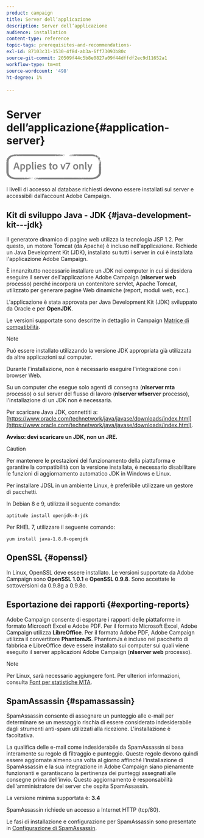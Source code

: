 ```yaml
---
product: campaign
title: Server dell’applicazione
description: Server dell’applicazione
audience: installation
content-type: reference
topic-tags: prerequisites-and-recommendations-
exl-id: 87103c31-1530-4f8d-ab3a-6ff73093b80c
source-git-commit: 20509f44c5b8e0827a09f44dffdf2ec9d11652a1
workflow-type: tm+mt
source-wordcount: '498'
ht-degree: 1%

---
```


# Server dell’applicazione{#application-server}

![](../../assets/v7-only.svg)

I livelli di accesso al database richiesti devono essere installati sul server e accessibili dall’account Adobe Campaign.

## Kit di sviluppo Java - JDK {#java-development-kit---jdk}

Il generatore dinamico di pagine web utilizza la tecnologia JSP 1.2. Per questo, un motore Tomcat (da Apache) è incluso nell&#39;applicazione. Richiede un Java Development Kit (JDK), installato su tutti i server in cui è installata l&#39;applicazione Adobe Campaign.

È innanzitutto necessario installare un JDK nei computer in cui si desidera eseguire il server dell&#39;applicazione Adobe Campaign (**nlserver web** processo) perché incorpora un contenitore servlet, Apache Tomcat, utilizzato per generare pagine Web dinamiche (report, moduli web, ecc.).

L&#39;applicazione è stata approvata per Java Development Kit (JDK) sviluppato da Oracle e per **OpenJDK**.

Le versioni supportate sono descritte in dettaglio in Campaign [Matrice di compatibilità](../../rn/using/compatibility-matrix.md).

>[!NOTE]
>
>Può essere installato utilizzando la versione JDK appropriata già utilizzata da altre applicazioni sul computer.
>  
>Durante l&#39;installazione, non è necessario eseguire l&#39;integrazione con i browser Web.
>
>Su un computer che esegue solo agenti di consegna (**nlserver mta** processo) o sul server del flusso di lavoro (**nlserver wfserver** processo), l&#39;installazione di un JDK non è necessaria.

Per scaricare Java JDK, connettiti a: [https://www.oracle.com/technetwork/java/javase/downloads/index.html](https://www.oracle.com/technetwork/java/javase/downloads/index.html).

**Avviso: devi scaricare un JDK, non un JRE.**

>[!CAUTION]
>
>Per mantenere le prestazioni del funzionamento della piattaforma e garantire la compatibilità con la versione installata, è necessario disabilitare le funzioni di aggiornamento automatico JDK in Windows e Linux.

Per installare JDSL in un ambiente Linux, è preferibile utilizzare un gestore di pacchetti.

In Debian 8 e 9, utilizza il seguente comando:

```
aptitude install openjdk-8-jdk
```

Per RHEL 7, utilizzare il seguente comando:

```
yum install java-1.8.0-openjdk
```

## OpenSSL {#openssl}

In Linux, OpenSSL deve essere installato. Le versioni supportate da Adobe Campaign sono **OpenSSL 1.0.1** e **OpenSSL 0.9.8**. Sono accettate le sottoversioni da 0.9.8g a 0.9.8o.

## Esportazione dei rapporti {#exporting-reports}

Adobe Campaign consente di esportare i rapporti delle piattaforme in formato Microsoft Excel e Adobe PDF. Per il formato Microsoft Excel, Adobe Campaign utilizza **LibreOffice**. Per il formato Adobe PDF, Adobe Campaign utilizza il convertitore **PhantomJS**. PhantomJs è incluso nel pacchetto di fabbrica e LibreOffice deve essere installato sui computer sui quali viene eseguito il server applicazioni Adobe Campaign (**nlserver web** processo).

>[!NOTE]
>
>Per Linux, sarà necessario aggiungere font. Per ulteriori informazioni, consulta [Font per statistiche MTA](../../installation/using/prerequisites-of-campaign-installation-in-linux.md#fonts-for-mta-statistics).

## SpamAssassin {#spamassassin}

SpamAssassin consente di assegnare un punteggio alle e-mail per determinare se un messaggio rischia di essere considerato indesiderabile dagli strumenti anti-spam utilizzati alla ricezione. L&#39;installazione è facoltativa.

La qualifica delle e-mail come indesiderabile da SpamAssassin si basa interamente su regole di filtraggio e punteggio. Queste regole devono quindi essere aggiornate almeno una volta al giorno affinché l’installazione di SpamAssassin e la sua integrazione in Adobe Campaign siano pienamente funzionanti e garantiscano la pertinenza dei punteggi assegnati alle consegne prima dell’invio. Questo aggiornamento è responsabilità dell&#39;amministratore del server che ospita SpamAssassin.

La versione minima supportata è: **3.4**

SpamAssassin richiede un accesso a Internet HTTP (tcp/80).

Le fasi di installazione e configurazione per SpamAssassin sono presentate in [Configurazione di SpamAssassin](../../installation/using/configuring-spamassassin.md).
